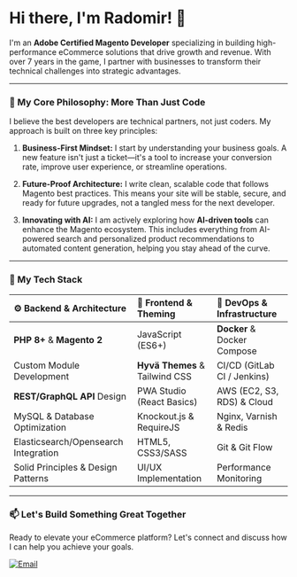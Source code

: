 # Hi there, I'm Radomir! 👋

I'm an **Adobe Certified Magento Developer** specializing in building high-performance eCommerce solutions that drive growth and revenue. With over 7 years in the game, I partner with businesses to transform their technical challenges into strategic advantages.

---

### 🚀 My Core Philosophy: More Than Just Code

I believe the best developers are technical partners, not just coders. My approach is built on three key principles:

1.  **Business-First Mindset:** I start by understanding your business goals. A new feature isn't just a ticket—it's a tool to increase your conversion rate, improve user experience, or streamline operations.

2.  **Future-Proof Architecture:** I write clean, scalable code that follows Magento best practices. This means your site will be stable, secure, and ready for future upgrades, not a tangled mess for the next developer.

3.  **Innovating with AI:** I am actively exploring how **AI-driven tools** can enhance the Magento ecosystem. This includes everything from AI-powered search and personalized product recommendations to automated content generation, helping you stay ahead of the curve.

---

### 🔧 My Tech Stack

| ⚙️ Backend & Architecture            | 🎨 Frontend & Theming | 🚀 DevOps & Infrastructure |
|:-------------------------------------| :--- | :--- |
| **PHP 8+** & **Magento 2**           | JavaScript (ES6+) | **Docker** & Docker Compose |
| Custom Module Development            | **Hyvä Themes** & Tailwind CSS | CI/CD (GitLab CI / Jenkins) |
| **REST/GraphQL API** Design          | PWA Studio (React Basics) | AWS (EC2, S3, RDS) & Cloud |
| MySQL & Database Optimization        | Knockout.js & RequireJS | Nginx, Varnish & Redis |
| Elasticsearch/Opensearch Integration | HTML5, CSS3/SASS | Git & Git Flow |
| Solid Principles & Design Patterns   | UI/UX Implementation | Performance Monitoring |

---

### 📫 Let's Build Something Great Together

Ready to elevate your eCommerce platform? Let's connect and discuss how I can help you achieve your goals.

<p align="left">
  <a href="mailto:radomir.bernat.pro@gmail.com">
    <img src="https://img.shields.io/badge/Email%20Me-D14836?style=for-the-badge&logo=gmail&logoColor=white" alt="Email">
  </a>
</p>
